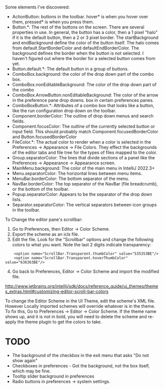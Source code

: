 Some elements I've discovered:

- ActionButton: buttons in the toolbar.  hover* is when you hover over them, 
  pressed* is when you press them.
- Button.*: The rest of the buttons on the screen.  There are several properties
  in use.  In general, the button has a color, then a 1 pixel "halo" if it is 
  the default button, then a 2 or 3 pixel border.  The startBackground and 
  endBackground define the color of the button itself.  The halo comes from
  default.StartBorderColor and defaultEndBorderColor.  The background defines 
  the border when the button is not selected.  I haven't figured out where the
  border for a selected button comes from yet.
- Button.default.*: The default button in a group of buttons.
- ComboBox.background: the color of the drop down part of the combo box.
- ComboBox.nonEditableBackground: The color of the drop down part of the combo
- ComboBox.ArrowButton.nonEditableBackground: The color of the arrow in the 
  preference pane drop downs.
  box in certain preferences panes.
- ComboBoxButton.*: Attributes of a combo box that looks like a button, like
  the run configuration drop down on the toolbar.
- Component.borderColor: The outline of drop down menus and search fields.
- Component.focusColor: The outline of the currently selected button or input
  field.  This should probably match Component.focusedBorderColor and 
  Button.focusedBorderColor
- FileColor.*: The actual color to render when a color is selected in the 
  Preferences -> Appearance -> File Colors.  They effect the backgrounds of the
  editor tabs and file tree for the types of files mapped to the color.
- Group.separatorColor: The lines that divide sections of a panel like the 
  Preferences -> Appearance -> Appearance screen.
- MainMenu.background: The color of the main menu in IntelliJ 2022.3+
- Menu.separatorColor: The horizontal lines between menu items.
- MenuBar.borderColor: The bottom separator of the menu.
- NavBar.borderColor: The top separator of the NavBar (file breadcrumb), or the
  bottom of the toolbar.
- Popup.separatorColor: Appears to be the separator of the drop down lists.
- Separator.separatorColor: The vertical separators between icon groups in the
  toolbar.

To Change the editor pane's scrollbar:
1. Go to Preferences, then Editor -> Color Scheme.
2. Export the scheme as an icls file.
3. Edit the file.  Look for the "Scrollbar" options and change the following
  colors to what you want.  Note the last 2 digits indicate transparency:
```
    <option name="ScrollBar.Transparent.thumbColor" value="535353BE"/>
    <option name="ScrollBar.Transparent.hoverThumbColor" value="636363BE"/>
```
4. Go back to Preferences, Editor -> Color Scheme and import the modified file.

http://www.jetbrains.org/intellij/sdk/docs/reference_guide/ui_themes/themes_extras.html#customizing-editor-scroll-bar-colors

To change the Editor Scheme in the UI Theme, edit the scheme's XML file.  However
Locally imported schemes will override whatever is in the theme.  To fix this,
Go to Preferences -> Editor -> Color Scheme.  If the theme name shows up, and 
it is not in bold, you will need to delete the scheme and re-apply the theme
plugin to get the colors to take.

TODO
====

- The background of the checkbox in the exit menu that asks "Do not show again"
- Checkboxes in preferences - Got the background, not the box itself, which may
  be fine.
- Tooltip slider background in preferences
- Radio buttons in preferences -> system settings.
